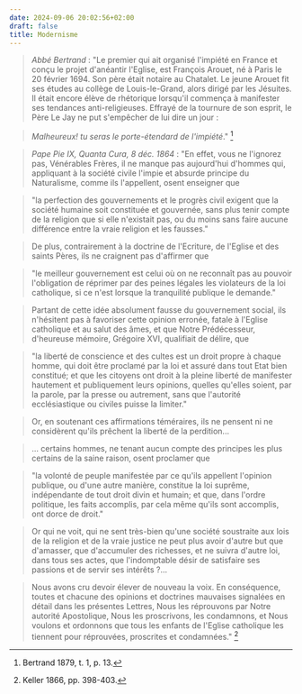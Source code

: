 ```yaml
---
date: 2024-09-06 20:02:56+02:00
draft: false
title: Modernisme
---
```





> *Abbé Bertrand* : "Le premier qui ait organisé l'impiété en France et conçu le projet d'anéantir l'Eglise, est François Arouet, né à Paris le 20 février 1694. Son père était notaire au Chatalet. Le jeune Arouet fit ses études au collège de Louis-le-Grand, alors dirigé par les Jésuites. Il était encore élève de rhétorique lorsqu'il commença à manifester ses tendances anti-religieuses. Effrayé de la tournure de son esprit, le Père Le Jay ne put s'empêcher de lui dire un jour : 

> *Malheureux! tu seras le porte-étendard de l'impiété*." [^1]

[^1]: Bertrand 1879, t. 1, p. 13.

> *Pape Pie IX, Quanta Cura, 8 déc. 1864* : "En effet, vous ne l'ignorez pas, Vénérables Frères, il ne manque pas aujourd'hui d'hommes qui, appliquant à la société civile l'impie et absurde principe du Naturalisme, comme ils l'appellent, osent enseigner que

>"la perfection des gouvernements et le progrès civil exigent que la société humaine soit constituée et gouvernée, sans plus tenir compte de la religion que si elle n'existait pas, ou du moins sans faire aucune différence entre la vraie religion et les fausses."

> De plus, contrairement à la doctrine de l'Ecriture, de l'Eglise et des saints Pères, ils ne craignent pas d'affirmer que

>"le meilleur gouvernement est celui où on ne reconnaît pas au pouvoir l'obligation de réprimer par des peines légales les violateurs de la loi catholique, si ce n'est lorsque la tranquilité publique le demande."

> Partant de cette idée absolument fausse du gouvernement social, ils n'hésitent pas à favoriser cette opinion erronée, fatale à l'Eglise catholique et au salut des âmes, et que Notre Prédécesseur, d'heureuse mémoire, Grégoire XVI, qualifiait de délire, que

>"la liberté de conscience et des cultes est un droit propre à chaque homme, qui doit être proclamé par la loi et assuré dans tout Etat bien constitué; et que les citoyens ont droit à la pleine liberté de manifester hautement et publiquement leurs opinions, quelles qu'elles soient, par la parole, par la presse ou autrement, sans que l'autorité ecclésiastique ou civiles puisse la limiter."

> Or, en soutenant ces affirmations téméraires, ils ne pensent ni ne considèrent qu'ils prêchent la liberté de la perdition... 

> ... certains hommes, ne tenant aucun compte des principes les plus certains de la saine raison, osent proclamer que

>"la volonté de peuple manifestée par ce qu'ils appellent l'opinion publique, ou d'une autre manière, constitue la loi suprême, indépendante de tout droit divin et humain; et que, dans l'ordre politique, les faits accomplis, par cela même qu'ils sont accomplis, ont dorce de droit."

> Or qui ne voit, qui ne sent très-bien qu'une société soustraite aux lois de la religion et de la vraie justice ne peut plus avoir d'autre but que d'amasser, que d'accumuler des richesses, et ne suivra d'autre loi, dans tous ses actes, que l'indomptable désir de satisfaire ses passions et de servir ses intérêts ?...

> Nous avons cru devoir élever de nouveau la voix. En conséquence, toutes et chacune des opinions et doctrines mauvaises signalées en détail dans les présentes Lettres, Nous les réprouvons par Notre autorité Apostolique, Nous les proscrivons, les condamnons, et Nous voulons et ordonnons que tous les enfants de l'Eglise catholique les tiennent pour réprouvées, proscrites et condamnées." [^2]

[^2]: Keller 1866, pp. 398-403.


